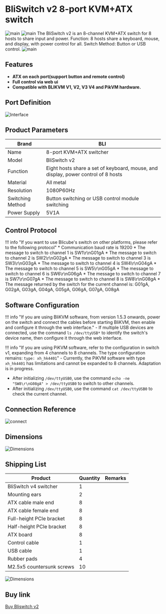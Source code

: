 # **BliSwitch v2 8-port KVM+ATX switch**
![main](assets/images/Product-Datasheet-BliSwitch-v2.assets/front.png)
![main](assets/images/Product-Datasheet-BliSwitch-v2.assets/back.png)
The BliSwitch v2 is an 8-channel KVM+ATX switch for 8 hosts to share input and power.
Function: 8 hosts share a keyboard, mouse, and display, with power control for all.
Switch Method: Button or USB control.
![main](assets/images/Product-Datasheet-BliSwitch-v2.assets/main.png)

## **Features**
* **ATX on each port(support button and remote control)**
* **Full control via web ui**
* **Compatible with BLIKVM V1, V2, V3 V4 and PikVM hardware.**


## **Port Definition**

![Interface](assets/images/Product-Datasheet-BliSwitch-v2.assets/interface-en.png)

## **Product Parameters**

| Brand    | BLI                                             |
| -------- | ----------------------------------------------- |
| Name     | 8-port KVM+ATX switcher                         |
| Model    | BliSwitch v2                                    |
| Function | Eight hosts share a set of keyboard, mouse, and display, power control of 8 hosts |
| Material | All metal                                       |
| Resolution | 1080P60Hz                                     |
| Switching Method | Button switching or USB control module switching |
| Power Supply | 5V1A                                        |

## **Control Protocol**
!!! info "If you want to use Blicube's switch on other platforms, please refer to the following protocol"
    * Communication baud rate is 19200
    * The message to switch to channel 1 is SW1\r\nG01gA
    * The message to switch to channel 2 is SW2\r\nG02gA
    * The message to switch to channel 3 is SW3\r\nG03gA
    * The message to switch to channel 4 is SW4\r\nG04gA
    * The message to switch to channel 5 is SW5\r\nG05gA
    * The message to switch to channel 6 is SW6\r\nG06gA
    * The message to switch to channel 7 is SW7\r\nG07gA
    * The message to switch to channel 8 is SW8\r\nG08gA
    * The message returned by the switch for the current channel is: G01gA, G02gA, G03gA, G04gA, G05gA, G06gA, G07gA, G08gA

## **Software Configuration**
!!! info "If you are using BliKVM software, from version 1.5.3 onwards, power on the switch and connect the cables before starting BliKVM, then enable and configure it through the web interface."
    - If multiple USB devices are connected, use the command `ls /dev/ttyUSB*` to identify the switch's device name, then configure it through the web interface.

!!! info "If you are using PiKVM software, refer to the configuration in switch v1, expanding from 4 channels to 8 channels. The type configuration remains: `type: xh_hk4401`"
    - Currently, the PiKVM software with type `xh_hk4401` has limitations and cannot be expanded to 8 channels. Adaptation is in progress.

- After initializing `/dev/ttyUSB0`, use the command `echo -ne "SW8\r\nG08gA" > /dev/ttyUSB0` to switch to other channels.
- After initializing `/dev/ttyUSB0`, use the command `cat /dev/ttyUSB0` to check the current channel.

## **Connection Reference**
![connect](assets/images/Product-Datasheet-BliSwitch-v2.assets/connect.png)

## **Dimensions**

![Dimensions](assets/images/Product-Datasheet-BliSwitch-v2.assets/Dimensions.png)


## **Shipping List**

| Product                  | Quantity | Remarks |
|-------------------------| -------- | ------- |
| BliSwitch v4 switcher   | 1        |         |
| Mounting ears           | 2        |         |
| ATX cable male end      | 8        |         |
| ATX cable female end    | 8        |         |
| Full-height PCIe bracket| 8        |         |
| Half-height PCIe bracket| 8        |         |
| ATX board               | 8        |         |
| Control cable           | 1        |         |
| USB cable               | 1        |         |
| Rubber pads             | 4        |         |
| M2.5x5 countersunk screws | 10     |         |

![Dimensions](assets/images/Product-Datasheet-BliSwitch-v2.assets/packlist-removebg-preview.png)

## **Buy link**

[Buy Bliswitch v2](https://www.aliexpress.com/item/1005008024603865.html)
